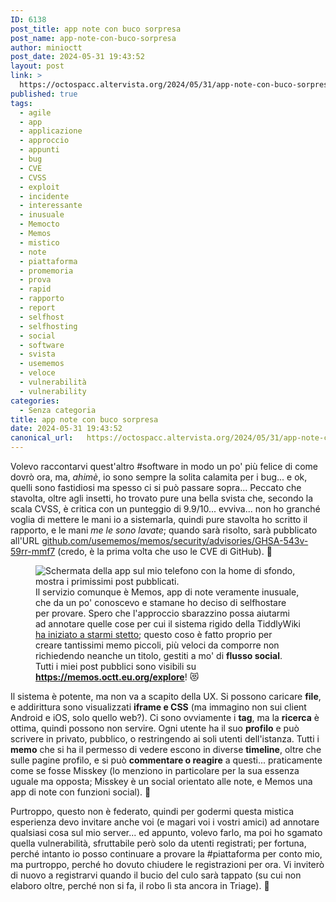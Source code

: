 ```yaml
---
ID: 6138
post_title: app note con buco sorpresa
post_name: app-note-con-buco-sorpresa
author: minioctt
post_date: 2024-05-31 19:43:52
layout: post
link: >
  https://octospacc.altervista.org/2024/05/31/app-note-con-buco-sorpresa/
published: true
tags:
  - agile
  - app
  - applicazione
  - approccio
  - appunti
  - bug
  - CVE
  - CVSS
  - exploit
  - incidente
  - interessante
  - inusuale
  - Memocto
  - Memos
  - mistico
  - note
  - piattaforma
  - promemoria
  - prova
  - rapid
  - rapporto
  - report
  - selfhost
  - selfhosting
  - social
  - software
  - svista
  - usememos
  - veloce
  - vulnerabilità
  - vulnerability
categories:
  - Senza categoria
title: app note con buco sorpresa
date: 2024-05-31 19:43:52
canonical_url:   https://octospacc.altervista.org/2024/05/31/app-note-con-buco-sorpresa/
---
```

<!-- wp:paragraph -->
<p>Volevo raccontarvi quest'altro #software in modo un po' più felice di come dovrò ora, ma, <em>ahimè</em>, io sono sempre la solita calamita per i bug... e ok, quelli sono fastidiosi ma spesso ci si può passare sopra... Peccato che stavolta, oltre agli insetti, ho trovato pure una bella svista che, secondo la scala CVSS, è critica con un punteggio di 9.9/10... evviva... non ho granché voglia di mettere le mani io a sistemarla, quindi pure stavolta ho scritto il rapporto, e le mani <em>me le sono lavate</em>; quando sarà risolto, sarà pubblicato all'URL <a href="https://github.com/usememos/memos/security/advisories/GHSA-543v-59rr-mmf7">github.com/usememos/memos/security/advisories/GHSA-543v-59rr-mmf7</a> (credo, è la prima volta che uso le CVE di GitHub). 😤️</p>
<!-- /wp:paragraph -->

<!-- wp:paragraph -->
<p></p>
<!-- /wp:paragraph -->

<!-- wp:image {"id":6130,"sizeSlug":"large","linkDestination":"none"} -->
<figure class="wp-block-image size-large"><img src="{{site.cdnurl}}/assets/uploads/2024/05/screenshot_2024-05-31-13-36-48-763_com5825807353304702725-665x1440.jpg" alt="Schermata della app sul mio telefono con la home di sfondo, mostra i primissimi post pubblicati." class="wp-image-6130"/><figcaption class="wp-element-caption">Il servizio comunque è Memos, app di note veramente inusuale, che da un po' conoscevo e stamane ho deciso di selfhostare per provare. Spero che l'approccio sbarazzino possa aiutarmi ad annotare quelle cose per cui il sistema rigido della TiddlyWiki <a href="/microblog-mirror/2024/05/29/la-mia-wiki-nelle-pareti/">ha iniziato a starmi stetto</a>; questo coso è fatto proprio per creare tantissimi memo piccoli, più veloci da comporre non richiedendo neanche un titolo, gestiti a mo' di <strong>flusso social</strong>. Tutti i miei post pubblici sono visibili su <a href="https://memos.octt.eu.org/explore"><strong>https://memos.octt.eu.org/explore</strong></a>! 😻️</figcaption></figure>
<!-- /wp:image -->

<!-- wp:paragraph -->
<p></p>
<!-- /wp:paragraph -->

<!-- wp:paragraph -->
<p>Il sistema è potente, ma non va a scapito della UX. Si possono caricare <strong>file</strong>, e addirittura sono visualizzati <strong>iframe e CSS</strong> (ma immagino non sui client Android e iOS, solo quello web?). Ci sono ovviamente i <strong>tag</strong>, ma la <strong>ricerca</strong> è ottima, quindi possono non servire. Ogni utente ha il suo <strong>profilo</strong> e può scrivere in privato, pubblico, o restringendo ai soli utenti dell'istanza. Tutti i <strong>memo</strong> che si ha il permesso di vedere escono in diverse <strong>timeline</strong>, oltre che sulle pagine profilo, e si può <strong>commentare o reagire</strong> a questi... praticamente come se fosse Misskey (lo menziono in particolare per la sua essenza uguale ma opposta; Misskey è un social orientato alle note, e Memos una app di note con funzioni social). 🌋️</p>
<!-- /wp:paragraph -->

<!-- wp:paragraph -->
<p>Purtroppo, questo non è federato, quindi per godermi questa mistica esperienza devo invitare anche voi (e magari voi i vostri amici) ad annotare qualsiasi cosa sul mio server... ed appunto, volevo farlo, ma poi ho sgamato quella vulnerabilità, sfruttabile però solo da utenti registrati; per fortuna, perché intanto io posso continuare a provare la #piattaforma per conto mio, ma purtroppo, perché ho dovuto chiudere le registrazioni per ora. Vi inviterò di nuovo a registrarvi quando il bucio del culo sarà tappato (su cui non elaboro oltre, perché non si fa, il robo lì sta ancora in Triage). 🔺️</p>
<!-- /wp:paragraph -->
